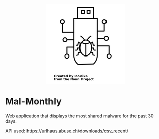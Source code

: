 <img src="/public/images/bugdrive.png" alt="bug drive" width="250" height="250"
            style="display: block; margin-left: auto; margin-right: auto">

# Mal-Monthly

Web application that displays the most shared malware for the past 30 days.

API used: https://urlhaus.abuse.ch/downloads/csv_recent/
